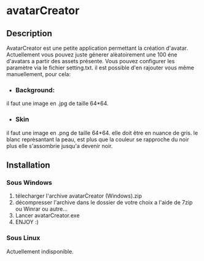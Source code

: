 # avatarCreator

## Description

AvatarCreator est une petite application permettant la création d'avatar.
Actuellement vous pouvez juste génerer alèatoirement une 100 éne d'avatars a partir des assets présente.
Vous pouvez configurer les paramètre via le fichier setting.txt.
il est possible d'en rajouter vous même manuellement, pour cela:
- ### Background:
il faut une image en .jpg de taille 64*64.
- ### Skin
il faut une image en .png de taille 64*64.
elle doit être en nuance de gris.
le blanc reprèsantant la peau, est plus que la couleur se rapproche du noir plus elle s'assombrie jusqu'a devenir noir.

## Installation

### Sous Windows

1. télecharger l'archive avatarCreator (Windows).zip
2. décompresser l'archive dans le dossier de votre choix a l'aide de 7zip ou Winrar ou autre...
3. Lancer avatarCreator.exe
4. ENJOY :)

### Sous Linux

Actuellement indisponible.
